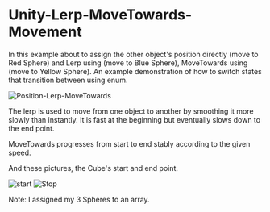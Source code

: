 # Unity-Lerp-MoveTowards-Movement

In this example about to assign the other object's position directly (move to Red Sphere) and Lerp using (move to Blue Sphere), MoveTowards using (move to Yellow Sphere). An example demonstration of how to switch states that transition between using enum.

![Position-Lerp-MoveTowards](https://user-images.githubusercontent.com/59045890/91759570-8bdaed80-ebda-11ea-97c9-4f6cce0e6222.png)

The lerp is used to move from one object to another by smoothing it more slowly than instantly. It is fast at the beginning but eventually slows down to the end point.

MoveTowards progresses from start to end stably according to the given speed.

And these pictures, the Cube's start and end point.

![start](https://user-images.githubusercontent.com/59045890/91761417-892dc780-ebdd-11ea-9830-988c8c642441.png)
![Stop](https://user-images.githubusercontent.com/59045890/91761420-8a5ef480-ebdd-11ea-83c3-2bcc1cead2fe.png)

Note: I assigned my 3 Spheres to an array.

